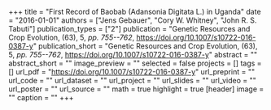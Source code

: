 +++
title = "First Record of Baobab (Adansonia Digitata L.) in Uganda"
date = "2016-01-01"
authors = ["Jens Gebauer", "Cory W. Whitney", "John R. S. Tabuti"]
publication_types = ["2"]
publication = "Genetic Resources and Crop Evolution, (63), 5, _pp. 755--762_, https://doi.org/10.1007/s10722-016-0387-y"
publication_short = "Genetic Resources and Crop Evolution, (63), 5, _pp. 755--762_, https://doi.org/10.1007/s10722-016-0387-y"
abstract = ""
abstract_short = ""
image_preview = ""
selected = false
projects = []
tags = []
url_pdf = "https://doi.org/10.1007/s10722-016-0387-y"
url_preprint = ""
url_code = ""
url_dataset = ""
url_project = ""
url_slides = ""
url_video = ""
url_poster = ""
url_source = ""
math = true
highlight = true
[header]
image = ""
caption = ""
+++
